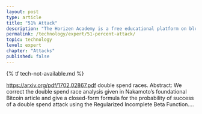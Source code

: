 ```yaml
---
layout: post
type: article
title: "51% Attack"
description: "The Horizen Academy is a free educational platform on blockchain technology, cryptocurrency, and privacy. This chapter is is not available yet. We add content frequently, sign up for our newsletter for notifications when it's released."
permalink: /technology/expert/51-percent-attack/
topic: technology
level: expert
chapter: "Attacks"
published: false
---
```


{% tf tech-not-available.md %}

https://arxiv.org/pdf/1702.02867.pdf double spend races.
Abstract: We correct the double spend race analysis given in Nakamoto’s foundational Bitcoin article and give a closed-form formula for the probability of success
of a double spend attack using the Regularized Incomplete Beta Function....

